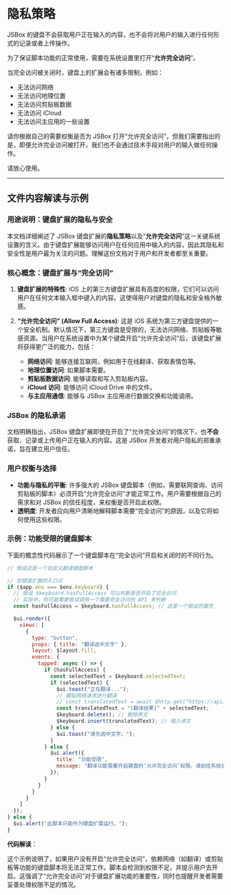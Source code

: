 # 隐私策略

JSBox 的键盘不会获取用户正在输入的内容，也不会将对用户的输入进行任何形式的记录或者上传操作。

为了保证脚本功能的正常使用，需要在系统设置里打开“**允许完全访问**”。

当完全访问被关闭时，键盘上的扩展会有诸多限制，例如：

- 无法访问网络
- 无法访问地理位置
- 无法访问剪贴板数据
- 无法访问 iCloud
- 无法访问主应用的一些设置

请你根据自己的需要权衡是否为 JSBox 打开“允许完全访问”，但我们需要指出的是，即便允许完全访问被打开，我们也不会通过技术手段对用户的输入做任何操作。

请放心使用。

---

## 文件内容解读与示例

### 用途说明：键盘扩展的隐私与安全

本文档详细阐述了 JSBox 键盘扩展的**隐私策略**以及“**允许完全访问**”这一关键系统设置的含义。由于键盘扩展能够访问用户在任何应用中输入的内容，因此其隐私和安全性是用户最为关注的问题。理解这份文档对于用户和开发者都至关重要。

### 核心概念：键盘扩展与“完全访问”

1.  **键盘扩展的特殊性**: iOS 上的第三方键盘扩展具有高度的权限，它们可以访问用户在任何文本输入框中键入的内容。这使得用户对键盘的隐私和安全格外敏感。

2.  **“允许完全访问” (Allow Full Access)**: 这是 iOS 系统为第三方键盘提供的一个安全机制。默认情况下，第三方键盘是受限的，无法访问网络、剪贴板等敏感资源。当用户在系统设置中为某个键盘开启“允许完全访问”后，该键盘扩展将获得更广泛的能力，包括：
    -   **网络访问**: 能够连接互联网，例如用于在线翻译、获取表情包等。
    -   **地理位置访问**: 如果脚本需要。
    -   **剪贴板数据访问**: 能够读取和写入剪贴板内容。
    -   **iCloud 访问**: 能够访问 iCloud Drive 中的文件。
    -   **与主应用通信**: 能够与 JSBox 主应用进行数据交换和功能调用。

### JSBox 的隐私承诺

文档明确指出，JSBox 键盘扩展即使在开启了“允许完全访问”的情况下，也**不会**获取、记录或上传用户正在输入的内容。这是 JSBox 开发者对用户隐私的郑重承诺，旨在建立用户信任。

### 用户权衡与选择

-   **功能与隐私的平衡**: 许多强大的 JSBox 键盘脚本（例如，需要联网查询、访问剪贴板的脚本）必须开启“允许完全访问”才能正常工作。用户需要根据自己的需求和对 JSBox 的信任程度，来权衡是否开启此权限。
-   **透明度**: 开发者应向用户清晰地解释脚本需要“完全访问”的原因，以及它将如何使用这些权限。

### 示例：功能受限的键盘脚本

下面的概念性代码展示了一个键盘脚本在“完全访问”开启和关闭时的不同行为。

```javascript
// 假设这是一个自定义翻译键盘脚本

// 在键盘扩展的入口点
if ($app.env === $env.keyboard) {
  // 假设 $keyboard.hasFullAccess 可以判断是否开启了完全访问
  // 实际中，你可能需要尝试调用一个需要完全访问的 API 来判断
  const hasFullAccess = $keyboard.hasFullAccess; // 这是一个假设的属性

  $ui.render({
    views: [
      {
        type: "button",
        props: { title: "翻译选中文字" },
        layout: $layout.fill,
        events: {
          tapped: async () => {
            if (hasFullAccess) {
              const selectedText = $keyboard.selectedText;
              if (selectedText) {
                $ui.toast("正在翻译...");
                // 模拟网络请求进行翻译
                // const translatedText = await $http.get("https://api.translate.com?text=" + encodeURIComponent(selectedText));
                const translatedText = "[翻译结果]" + selectedText;
                $keyboard.delete(); // 删除原文
                $keyboard.insert(translatedText); // 插入译文
              } else {
                $ui.toast("请先选中文字。");
              }
            } else {
              $ui.alert({
                title: "功能受限",
                message: "翻译功能需要开启键盘的‘允许完全访问’权限。请前往系统设置 -> 通用 -> 键盘 -> 键盘 -> JSBox - 完全访问。"
              });
            }
          }
        }
      }
    ]
  });
} else {
  $ui.alert("此脚本只能作为键盘扩展运行。");
}
```

**代码解读**：

这个示例说明了，如果用户没有开启“允许完全访问”，依赖网络（如翻译）或剪贴板等功能的键盘脚本将无法正常工作。脚本会检测到权限不足，并提示用户去开启。这强调了“允许完全访问”对于键盘扩展功能的重要性，同时也提醒开发者需要妥善处理权限不足的情况。 
